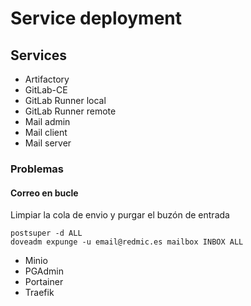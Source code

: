 # Service deployment

## Services

* Artifactory
* GitLab-CE
* GitLab Runner local
* GitLab Runner remote
* Mail admin
* Mail client
* Mail server

### Problemas

#### Correo en bucle
Limpiar la cola de envio y purgar el buzón de entrada
```
postsuper -d ALL
doveadm expunge -u email@redmic.es mailbox INBOX ALL
```

* Minio
* PGAdmin
* Portainer
* Traefik
